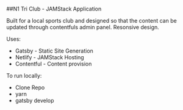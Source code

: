 ##N1 Tri Club - JAMStack Application

Built for a local sports club and designed so that the content can be updated through contentfuls admin panel. Resonsive design.

Uses:
* Gatsby - Static Site Generation
* Netlify - JAMStack Hosting
* Contentful - Content provision

To run locally:
* Clone Repo
* yarn
* gatsby develop
